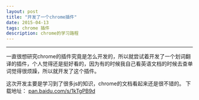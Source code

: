 ```yaml
---
layout: post
title: "开发了一个chrome插件"
date: 2015-04-13
tags: chrome 插件
description: chrome的学习路程
---
```

***

一直很想研究chrome的插件究竟是怎么开发的，所以就尝试着开发了一个划词翻译的插件，个人觉得还是挺好看的，因为有的时候我自己看英语文档的时候去查单词觉得很烦躁，所以就开发了这个插件。

这次开发主要是学习到了很多js的知识，chrome的文档看起来还是很不错的。
下载地址：
	[pan.baidu.com/s/1kTgPB9d](http://pan.baidu.com/s/1kTgPB9d)
